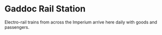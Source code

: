 # Gaddoc Rail Station

Electro-rail trains from across the Imperium arrive here daily with goods and passengers.

